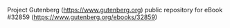 Project Gutenberg (https://www.gutenberg.org) public repository for eBook #32859 (https://www.gutenberg.org/ebooks/32859)
